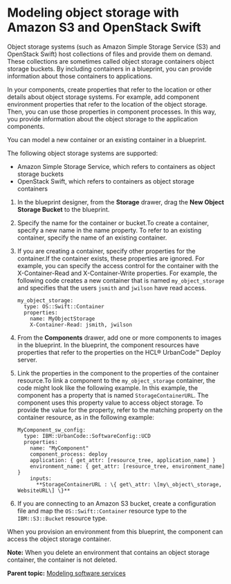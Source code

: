 # Modeling object storage with Amazon S3 and OpenStack Swift

Object storage systems \(such as Amazon Simple Storage Service \(S3\) and OpenStack Swift\) host collections of files and provide them on demand. These collections are sometimes called object storage containers object storage buckets. By including containers in a blueprint, you can provide information about those containers to applications.

In your components, create properties that refer to the location or other details about object storage systems. For example, add component environment properties that refer to the location of the object storage. Then, you can use those properties in component processes. In this way, you provide information about the object storage to the application components.

You can model a new container or an existing container in a blueprint.

The following object storage systems are supported:

-   Amazon Simple Storage Service, which refers to containers as object storage buckets
-   OpenStack Swift, which refers to containers as object storage containers

1.   In the blueprint designer, from the **Storage** drawer, drag the **New Object Storage Bucket** to the blueprint. 
2.  Specify the name for the container or bucket.To create a container, specify a new name in the name property. To refer to an existing container, specify the name of an existing container.
3.  If you are creating a container, specify other properties for the container.If the container exists, these properties are ignored. For example, you can specify the access control for the container with the X-Container-Read and X-Container-Write properties. For example, the following code creates a new container that is named `my_object_storage` and specifies that the users `jsmith` and `jwilson` have read access.

    ```
    my_object_storage:
      type: OS::Swift::Container
      properties:
        name: MyObjectStorage
        X-Container-Read: jsmith, jwilson
    ```

4.   From the **Components** drawer, add one or more components to images in the blueprint. In the blueprint, the component resources have properties that refer to the properties on the HCL® UrbanCode™ Deploy server.
5.  Link the properties in the component to the properties of the container resource.To link a component to the `my_object_storage` container, the code might look like the following example. In this example, the component has a property that is named `StorageContainerURL`. The component uses this property value to access object storage. To provide the value for the property, refer to the matching property on the container resource, as in the following example:

    ```
    MyComponent_sw_config:
      type: IBM::UrbanCode::SoftwareConfig::UCD
      properties: 
        name: "MyComponent"
        component_process: deploy
        application: { get_attr: [resource_tree, application_name] }
        environment_name: { get_attr: [resource_tree, environment_name] }
        inputs:
          **StorageContainerURL : \{ get\_attr: \[my\_object\_storage, WebsiteURL\] \}**
    ```

6.  If you are connecting to an Amazon S3 bucket, create a configuration file and map the `OS::Swift::Container` resource type to the `IBM::S3::Bucket` resource type.

When you provision an environment from this blueprint, the component can access the object storage container.

**Note:** When you delete an environment that contains an object storage container, the container is not deleted.

**Parent topic:** [Modeling software services](../../com.ibm.edt.doc/topics/blueprint_service_ov.md)

